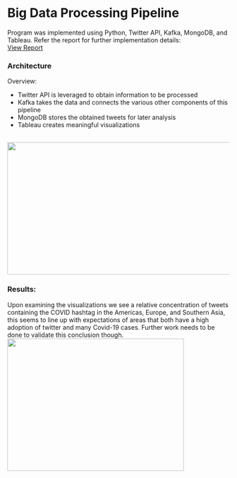# Big Data Processing Pipeline

Program was implemented using Python, Twitter API, Kafka, MongoDB, and Tableau. Refer the report for further implementation details:<br/>
<a href="https://github.com/chandnii7/Big-Data-Processing-Pipeline/blob/main/doc/projectReport.pdf">View Report</a>
<br/>

### Architecture<br/>
Overview:
* Twitter API is leveraged to obtain information to be processed
* Kafka takes the data and connects the various other components of this pipeline
* MongoDB stores the obtained tweets for later analysis 
* Tableau creates meaningful visualizations
<br/>
<img src="https://github.com/chandnii7/Big-Data-Processing-Pipeline/blob/main/images/architecture.jpg" height="300" width="600"/>
<br/>

### Results:
Upon examining the visualizations we see a relative concentration of tweets containing the COVID hashtag in the Americas, Europe, and Southern Asia, this seems to line up with expectations of areas that both have a high adoption of twitter and many Covid-19 cases.  Further work needs to be done to validate this conclusion though.
<br/>
<img src="https://github.com/chandnii7/Big-Data-Processing-Pipeline/blob/main/images/heatMap.jpg" height="300" width="400"/>
<br />
